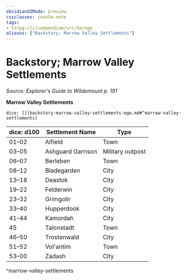 ```yaml
---
obsidianUIMode: preview
cssclasses: json5e-note
tags:
- ttrpg-cli/compendium/src/5e/egw
aliases: ["Backstory; Marrow Valley Settlements"]
---
```

# Backstory; Marrow Valley Settlements
*Source: Explorer's Guide to Wildemount p. 191* 

**Marrow Valley Settlements**

`dice: [](backstory-marrow-valley-settlements-egw.md#^marrow-valley-settlements)`

| dice: d100 | Settlement Name | Type |
|------------|-----------------|------|
| 01–02 | Alfield | Town |
| 03–05 | Ashguard Garrison | Military outpost |
| 06–07 | Berleben | Town |
| 08–12 | Bladegarden | City |
| 13–18 | Deastok | City |
| 19–22 | Felderwin | City |
| 23–32 | Grimgolir | City |
| 33–40 | Hupperdook | City |
| 41–44 | Kamordah | City |
| 45 | Talonstadt | Town |
| 46–50 | Trostenwald | City |
| 51–52 | Vol'antim | Town |
| 53–00 | Zadash | City |
^marrow-valley-settlements